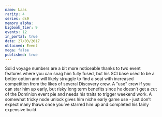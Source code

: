 ```yaml
---
name: Laas
rarity: 4
series: ds9
memory_alpha:
bigbook_tier: 9
events: 12
in_portal: true
date: 27/03/2017
obtained: Event
mega: false
published: true
---
```


Solid voyage numbers are a bit more noticeable thanks to two event features where you can snag him fully fused, but his SCI base used to be a better option and will likely struggle to find a seat with increased competition from the likes of several Discovery crew. A "use" crew if you can star him up early, but risky long term benefits since he doesn’t get a cut of the Dominion event pie and needs his traits to trigger weekend work. A somewhat tricky node unlock gives him niche early game use - just don’t expect many thaws once you’ve starred him up and completed his fairly expensive build.
